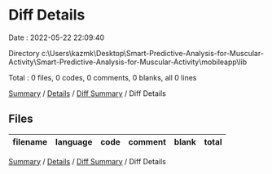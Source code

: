 # Diff Details

Date : 2022-05-22 22:09:40

Directory c:\Users\kazmk\Desktop\Smart-Predictive-Analysis-for-Muscular-Activity\Smart-Predictive-Analysis-for-Muscular-Activity\mobileapp\lib

Total : 0 files,  0 codes, 0 comments, 0 blanks, all 0 lines

[Summary](results.md) / [Details](details.md) / [Diff Summary](diff.md) / Diff Details

## Files
| filename | language | code | comment | blank | total |
| :--- | :--- | ---: | ---: | ---: | ---: |

[Summary](results.md) / [Details](details.md) / [Diff Summary](diff.md) / Diff Details